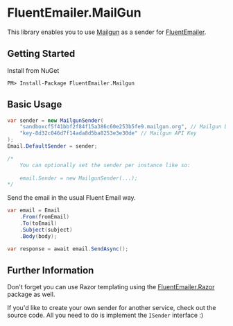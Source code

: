 ﻿# FluentEmailer.MailGun

This library enables you to use [Mailgun](https://www.mailgun.com/) as a sender for [FluentEmailer](https://github.com/marcoatribeiro/FluentEmailer).

## Getting Started

Install from NuGet

    PM> Install-Package FluentEmailer.Mailgun

## Basic Usage

```csharp
var sender = new MailgunSender(
	"sandboxcf5f41bbf2f84f15a386c60e253b5fe9.mailgun.org", // Mailgun Domain
	"key-8d32c046d7f14ada8d5ba8253e3e30de" // Mailgun API Key
);
Email.DefaultSender = sender;

/*
	You can optionally set the sender per instance like so:
		
	email.Sender = new MailgunSender(...);
*/
```

Send the email in the usual Fluent Email way.

```csharp
var email = Email
    .From(fromEmail)
    .To(toEmail)
    .Subject(subject)
    .Body(body);

var response = await email.SendAsync();
```


## Further Information

Don't forget you can use Razor templating using the [FluentEmailer.Razor](../../Renderers/FluentEmailer.Razor) package as well.

If you'd like to create your own sender for another service, check out the source code. All you need to do is implement the `ISender` interface :)

